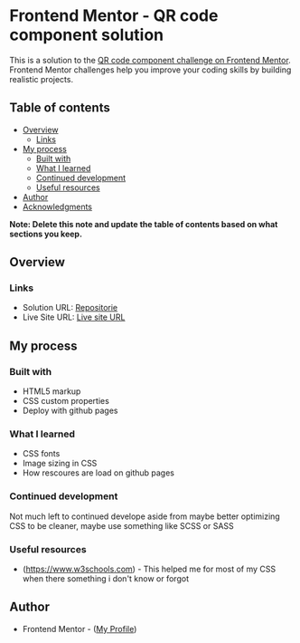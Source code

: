# Frontend Mentor - QR code component solution

This is a solution to the [QR code component challenge on Frontend Mentor](https://www.frontendmentor.io/challenges/qr-code-component-iux_sIO_H). Frontend Mentor challenges help you improve your coding skills by building realistic projects. 

## Table of contents

- [Overview](#overview)
  - [Links](#links)
- [My process](#my-process)
  - [Built with](#built-with)
  - [What I learned](#what-i-learned)
  - [Continued development](#continued-development)
  - [Useful resources](#useful-resources)
- [Author](#author)
- [Acknowledgments](#acknowledgments)

**Note: Delete this note and update the table of contents based on what sections you keep.**

## Overview


### Links

- Solution URL: [Repositorie](https://github.com/NN-NT-TN/qr-code)
- Live Site URL: [Live site URL](https://nn-nt-tn.github.io/qr-code/)

## My process

### Built with

- HTML5 markup
- CSS custom properties
- Deploy with github pages

### What I learned

- CSS fonts
- Image sizing in CSS 
- How rescoures are load on github pages

### Continued development

Not much left to continued develope aside from maybe better optimizing CSS to be cleaner, maybe use something like SCSS or SASS

### Useful resources

- (https://www.w3schools.com) - This helped me for most of my CSS when there something i don't know or forgot

## Author
- Frontend Mentor - ([My Profile](https://www.frontendmentor.io/profile/NN-NT-TN))

